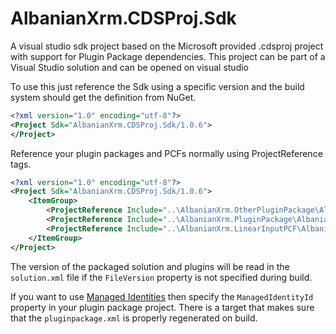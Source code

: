 # AlbanianXrm.CDSProj.Sdk

A visual studio sdk project based on the Microsoft provided .cdsproj project with support for Plugin Package dependencies. This project can be part of a Visual Studio solution and can be opened on visual studio

To use this just reference the Sdk using a specific version and the build system should get the definition from NuGet.

```xml
<?xml version="1.0" encoding="utf-8"?>
<Project Sdk="AlbanianXrm.CDSProj.Sdk/1.0.6">
</Project>
```

Reference your plugin packages and PCFs normally using ProjectReference tags.

```xml
<?xml version="1.0" encoding="utf-8"?>
<Project Sdk="AlbanianXrm.CDSProj.Sdk/1.0.6">
	<ItemGroup>
		<ProjectReference Include="..\AlbanianXrm.OtherPluginPackage\AlbanianXrm.OtherPluginPackage.csproj" />
		<ProjectReference Include="..\AlbanianXrm.PluginPackage\AlbanianXrm.PluginPackage.csproj" />
		<ProjectReference Include="..\AlbanianXrm.LinearInputPCF\AlbanianXrm.LinearInputPCF.pcfproj" />
	</ItemGroup>
</Project>
```

The version of the packaged solution and plugins will be read in the `solution.xml` file if the `FileVersion` property is not specified during build.

If you want to use [Managed Identities]() then specify the `ManagedIdentityId` property in your plugin package project. 
There is a target that makes sure that the `pluginpackage.xml` is properly regenerated on build.